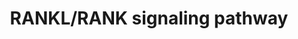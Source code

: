 ---
annotations:
- id: PW:0000650
  parent: signaling pathway
  type: Pathway Ontology
  value: signaling pathway pertinent to development
authors:
- Jyoti
- MaintBot
- Khanspers
- NetPath
- Ddigles
- Egonw
- Zari
- Evelo
- Mkutmon
- AlexanderPico
- DeSl
- Eweitz
citedin:
- link: PMC7339012
description: 'RANKL (Receptor activator of nuclear factor-kappa B ligand), RANK (Receptor
  activator of nuclear factor-kappa B) and the natural decoy receptor of RANKL, OPG
  (Osteoprotegerin) are three important molecules identified to play a major role
  in osteoclastogenesis and bone remodelling. They are members of the tumor necrosis
  factor (TNF) superfamily. OPG was the first molecule to be discovered and proved
  to inhibit osteoclastogenesis both in vivo and in vitro. Unlike other members of
  TNF family, OPG lack a transmembrane domain and is secreted as a soluble protein
  by the cell. RANKL is the only known physiological agonist for its receptor, RANK.
  Genetic experiments have shown that mice lacking either rankl or rank suffer from
  severe osteoporosis and defective tooth eruption due to complete lack of osteoclasts.
  On the contrary, mice deficient of OPG shows osteoporosis due to increased number
  of osteoclasts. Binding of RANKL to RANK triggers downstream signaling events that
  leads to the activation of osteoclasts and controlling of lineage commitment. RANKL/RANK
  signaling is essential for skeletal homoeostasis and its interference leads to inhibition
  of bone resorption resulting in bone diseases including osteoporosis osteopetrosis
  and rheumatoid arthritis. RANK being a member of TNF family does not possess any
  kinase activity. It recruits adaptor molecules to transduce the signal after ligand
  binding. These adaptor molecules are called TNFR-associated factors or TRAF''s that
  binds to different regions in the cytoplasmic tail of the TNF family receptors and
  transduces the signal downstream. TRAF6 is the main adaptor molecule which activates
  NF-κB pathway downstream of RANKL signaling which is required for osteoclastogenesis
  and osteoclast activation. TRAF6 mutant mice have shown a partial block in osteoclastogenesis
  and defective activation of mature osteoclasts. Mice lacking NF-κB p50 and p52 proteins
  have been shown to be osteopetrotic. Catalytic subunits, IκB kinase α and IκB kinase
  β and the non-catalytic subunit IKKγ (also called NEMO) are also essential for RANKL-RANK
  signaling and osteoclastogenesis. IKKγ is required for osteoclastogenesis induced
  by RANKL in mice both in vivo and in vitro whereas IKKα was shown to be required
  in mice only in in vitro. Several mitogen activated protein kinases (MAPK''s) have
  been shown to be activated downstream of RANK. Studies have shown that pharmacological
  inhibition of p38 MAPK''s blocked RANKL induced osteoclast differentiation. JNK1/2,
  its upstream kinase MKK7 and c-Jun have also been shown by genetic experiments to
  be essential for RANKL induced osteoclastogenesis. MAPK1 and MAPK3 phosphorylation
  was also shown to be dispensable for RANKL mediated osteoclast differentiation in
  vitro, but another report also show that specific inhibitors to MEK increased RANKL
  induced osteoclastogenesis suggesting a cross talk between p38 and ERK signaling
  pathways. NFATc1 is an essential downstream target of RANK. Ca2+ oscillations induced
  by RANKL activated NFATc1 resulting in terminal differentiation of osteoclasts through
  the Ca2+- dependent calcineurin pathway. NFATc1 translocates to the nucleus where
  it interacts with other transcription factors leading to the activation of transcription
  of genes including ACP5, CTSK, TNFRSF11A and NFATc1 under RANKL stimulation. TRAF6
  and c-Src interacts with each other and with RANK upon stimulation with RANKL. This
  interaction increases the kinase activity of c-Src leading to the tyrosine phosphorylation
  of downstream molecules such as c-Cbl and activation of Akt/PKB which in turn requires
  the PI3-Kinase activity. Genetic experiments have shown that c-Src is very important
  in osteoclastogenesis. In addition to these pathways, aPKC/p62 signaling is also
  reported to be essential for osteoclastogenesis. Apart from their role in osteoclast
  differentiation and function, RANKL-RANK signaling is also required for development
  of lymph node and lactating mammary glands in mice and in the establishment of thymic
  microenvironment.  Please access this pathway at [http://www.netpath.org/netslim/rankl_pathway.html
  NetSlim] database. If you use this pathway, please cite following paper: Raju, R.,
  Balakrishnan, L., Nanjappa, V., Bhattacharjee, M., Getnet, D., Muthusamy, B., Thomas,
  J. K., Sharma, J., Rahiman, B. A., Harsha, H. C., Shankar, S., Prasad, T. S. K.,
  Mohan, S. S., Bader, G. D., Wani, M. R. and Pandey, A. (2011). A comprehensive manually
  curated reaction map of RANKL/RANK signaling pathway. Database (Oxford). 2011, bar021.'
last-edited: 2021-12-23
organisms:
- Homo sapiens
redirect_from:
- /index.php/Pathway:WP2018
- /instance/WP2018
- /instance/WP2018_rr120672
revision: r120672
schema-jsonld:
- '@context': https://schema.org/
  '@id': https://wikipathways.github.io/pathways/WP2018.html
  '@type': Dataset
  creator:
    '@type': Organization
    name: WikiPathways
  description: 'RANKL (Receptor activator of nuclear factor-kappa B ligand), RANK
    (Receptor activator of nuclear factor-kappa B) and the natural decoy receptor
    of RANKL, OPG (Osteoprotegerin) are three important molecules identified to play
    a major role in osteoclastogenesis and bone remodelling. They are members of the
    tumor necrosis factor (TNF) superfamily. OPG was the first molecule to be discovered
    and proved to inhibit osteoclastogenesis both in vivo and in vitro. Unlike other
    members of TNF family, OPG lack a transmembrane domain and is secreted as a soluble
    protein by the cell. RANKL is the only known physiological agonist for its receptor,
    RANK. Genetic experiments have shown that mice lacking either rankl or rank suffer
    from severe osteoporosis and defective tooth eruption due to complete lack of
    osteoclasts. On the contrary, mice deficient of OPG shows osteoporosis due to
    increased number of osteoclasts. Binding of RANKL to RANK triggers downstream
    signaling events that leads to the activation of osteoclasts and controlling of
    lineage commitment. RANKL/RANK signaling is essential for skeletal homoeostasis
    and its interference leads to inhibition of bone resorption resulting in bone
    diseases including osteoporosis osteopetrosis and rheumatoid arthritis. RANK being
    a member of TNF family does not possess any kinase activity. It recruits adaptor
    molecules to transduce the signal after ligand binding. These adaptor molecules
    are called TNFR-associated factors or TRAF''s that binds to different regions
    in the cytoplasmic tail of the TNF family receptors and transduces the signal
    downstream. TRAF6 is the main adaptor molecule which activates NF-κB pathway downstream
    of RANKL signaling which is required for osteoclastogenesis and osteoclast activation.
    TRAF6 mutant mice have shown a partial block in osteoclastogenesis and defective
    activation of mature osteoclasts. Mice lacking NF-κB p50 and p52 proteins have
    been shown to be osteopetrotic. Catalytic subunits, IκB kinase α and IκB kinase
    β and the non-catalytic subunit IKKγ (also called NEMO) are also essential for
    RANKL-RANK signaling and osteoclastogenesis. IKKγ is required for osteoclastogenesis
    induced by RANKL in mice both in vivo and in vitro whereas IKKα was shown to be
    required in mice only in in vitro. Several mitogen activated protein kinases (MAPK''s)
    have been shown to be activated downstream of RANK. Studies have shown that pharmacological
    inhibition of p38 MAPK''s blocked RANKL induced osteoclast differentiation. JNK1/2,
    its upstream kinase MKK7 and c-Jun have also been shown by genetic experiments
    to be essential for RANKL induced osteoclastogenesis. MAPK1 and MAPK3 phosphorylation
    was also shown to be dispensable for RANKL mediated osteoclast differentiation
    in vitro, but another report also show that specific inhibitors to MEK increased
    RANKL induced osteoclastogenesis suggesting a cross talk between p38 and ERK signaling
    pathways. NFATc1 is an essential downstream target of RANK. Ca2+ oscillations
    induced by RANKL activated NFATc1 resulting in terminal differentiation of osteoclasts
    through the Ca2+- dependent calcineurin pathway. NFATc1 translocates to the nucleus
    where it interacts with other transcription factors leading to the activation
    of transcription of genes including ACP5, CTSK, TNFRSF11A and NFATc1 under RANKL
    stimulation. TRAF6 and c-Src interacts with each other and with RANK upon stimulation
    with RANKL. This interaction increases the kinase activity of c-Src leading to
    the tyrosine phosphorylation of downstream molecules such as c-Cbl and activation
    of Akt/PKB which in turn requires the PI3-Kinase activity. Genetic experiments
    have shown that c-Src is very important in osteoclastogenesis. In addition to
    these pathways, aPKC/p62 signaling is also reported to be essential for osteoclastogenesis.
    Apart from their role in osteoclast differentiation and function, RANKL-RANK signaling
    is also required for development of lymph node and lactating mammary glands in
    mice and in the establishment of thymic microenvironment.  Please access this
    pathway at [http://www.netpath.org/netslim/rankl_pathway.html NetSlim] database.
    If you use this pathway, please cite following paper: Raju, R., Balakrishnan,
    L., Nanjappa, V., Bhattacharjee, M., Getnet, D., Muthusamy, B., Thomas, J. K.,
    Sharma, J., Rahiman, B. A., Harsha, H. C., Shankar, S., Prasad, T. S. K., Mohan,
    S. S., Bader, G. D., Wani, M. R. and Pandey, A. (2011). A comprehensive manually
    curated reaction map of RANKL/RANK signaling pathway. Database (Oxford). 2011,
    bar021.'
  keywords:
  - AKT1
  - AKT2
  - CBL
  - CDC42
  - CHUK
  - FHL2
  - FOS
  - GAB2
  - IKBKB
  - IKBKG
  - IP3
  - JUN
  - LYN
  - MAP2K1
  - MAP2K6
  - MAP2K7
  - MAP3K14
  - MAP3K7
  - MAPK1
  - MAPK14
  - MAPK3
  - MAPK8
  - MAPK9
  - MITF
  - MTOR
  - NFATC1
  - NFKB1
  - NFKB2
  - NFKBIA
  - PIK3R1
  - PIK3R2
  - PLCG1
  - PTK2
  - RAC1
  - RELA
  - RELB
  - ROS
  - SPI1
  - SQSTM1
  - SRC
  - STAT1
  - SYK
  - TAB1
  - TAB2
  - TNFRSF11A
  - TNFRSF11B
  - TNFSF11
  - TRAF1
  - TRAF2
  - TRAF3
  - TRAF5
  - TRAF6
  license: CC0
  name: RANKL/RANK signaling pathway
seo: CreativeWork
title: RANKL/RANK signaling pathway
wpid: WP2018
---